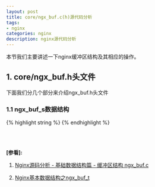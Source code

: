 ```yaml
---
layout: post
title: core/ngx_buf.c(h)源代码分析
tags:
- nginx
categories: nginx
description: nginx源代码分析
---
```




本节我们主要讲述一下nginx缓冲区结构及其相应的操作。


<!-- more -->


## 1. core/ngx_buf.h头文件

下面我们分几个部分来介绍ngx_buf.h头文件

### 1.1 ngx_buf_s数据结构
{% highlight string %}
{% endhighlight %}






<br />
<br />

**[参看]:**

1. [Nginx源码分析 - 基础数据结构篇 - 缓冲区结构 ngx_buf.c](http://blog.csdn.net/initphp/article/details/50611021)

2. [Nginx基本数据结构之ngx_buf_t](http://blog.csdn.net/wangpengqi/article/details/17247407)


<br />
<br />
<br />

